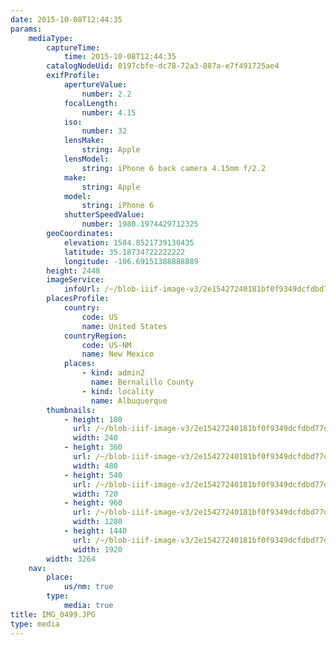 ```yaml
---
date: 2015-10-08T12:44:35
params:
    mediaType:
        captureTime:
            time: 2015-10-08T12:44:35
        catalogNodeUid: 0197cbfe-dc78-72a3-887a-e7f491725ae4
        exifProfile:
            apertureValue:
                number: 2.2
            focalLength:
                number: 4.15
            iso:
                number: 32
            lensMake:
                string: Apple
            lensModel:
                string: iPhone 6 back camera 4.15mm f/2.2
            make:
                string: Apple
            model:
                string: iPhone 6
            shutterSpeedValue:
                number: 1980.1974429712325
        geoCoordinates:
            elevation: 1584.8521739130435
            latitude: 35.18734722222222
            longitude: -106.69151388888889
        height: 2448
        imageService:
            infoUrl: /~/blob-iiif-image-v3/2e15427240181bf0f9349dcfdbd77dc9fc831c830ad554fe22c446d3f6c3c47e/info.json
        placesProfile:
            country:
                code: US
                name: United States
            countryRegion:
                code: US-NM
                name: New Mexico
            places:
                - kind: admin2
                  name: Bernalillo County
                - kind: locality
                  name: Albuquerque
        thumbnails:
            - height: 180
              url: /~/blob-iiif-image-v3/2e15427240181bf0f9349dcfdbd77dc9fc831c830ad554fe22c446d3f6c3c47e/full/240%2C180/0/default.jpg
              width: 240
            - height: 360
              url: /~/blob-iiif-image-v3/2e15427240181bf0f9349dcfdbd77dc9fc831c830ad554fe22c446d3f6c3c47e/full/480%2C360/0/default.jpg
              width: 480
            - height: 540
              url: /~/blob-iiif-image-v3/2e15427240181bf0f9349dcfdbd77dc9fc831c830ad554fe22c446d3f6c3c47e/full/720%2C540/0/default.jpg
              width: 720
            - height: 960
              url: /~/blob-iiif-image-v3/2e15427240181bf0f9349dcfdbd77dc9fc831c830ad554fe22c446d3f6c3c47e/full/1280%2C960/0/default.jpg
              width: 1280
            - height: 1440
              url: /~/blob-iiif-image-v3/2e15427240181bf0f9349dcfdbd77dc9fc831c830ad554fe22c446d3f6c3c47e/full/1920%2C1440/0/default.jpg
              width: 1920
        width: 3264
    nav:
        place:
            us/nm: true
        type:
            media: true
title: IMG_0499.JPG
type: media
---
```

